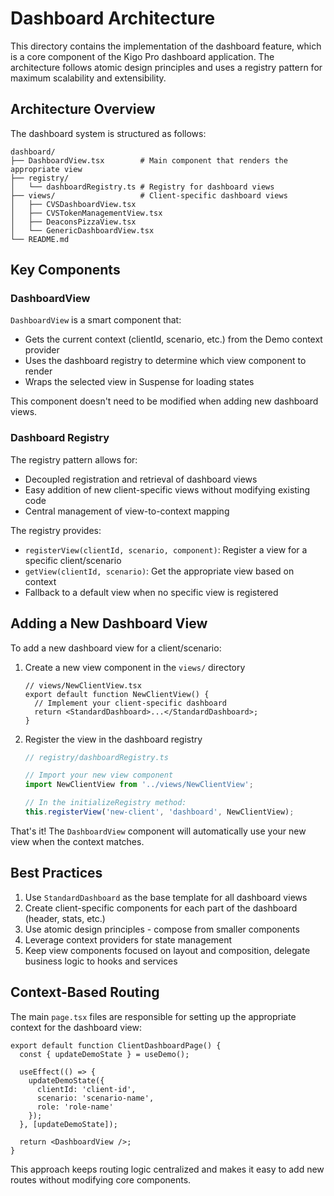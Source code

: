 # Dashboard Architecture

This directory contains the implementation of the dashboard feature, which is a core component of the Kigo Pro dashboard application. The architecture follows atomic design principles and uses a registry pattern for maximum scalability and extensibility.

## Architecture Overview

The dashboard system is structured as follows:

```
dashboard/
├── DashboardView.tsx        # Main component that renders the appropriate view
├── registry/
│   └── dashboardRegistry.ts # Registry for dashboard views
├── views/                   # Client-specific dashboard views
│   ├── CVSDashboardView.tsx
│   ├── CVSTokenManagementView.tsx
│   ├── DeaconsPizzaView.tsx
│   └── GenericDashboardView.tsx
└── README.md
```

## Key Components

### DashboardView

`DashboardView` is a smart component that:
- Gets the current context (clientId, scenario, etc.) from the Demo context provider
- Uses the dashboard registry to determine which view component to render
- Wraps the selected view in Suspense for loading states

This component doesn't need to be modified when adding new dashboard views.

### Dashboard Registry

The registry pattern allows for:
- Decoupled registration and retrieval of dashboard views
- Easy addition of new client-specific views without modifying existing code
- Central management of view-to-context mapping

The registry provides:
- `registerView(clientId, scenario, component)`: Register a view for a specific client/scenario
- `getView(clientId, scenario)`: Get the appropriate view based on context
- Fallback to a default view when no specific view is registered

## Adding a New Dashboard View

To add a new dashboard view for a client/scenario:

1. Create a new view component in the `views/` directory
   ```tsx
   // views/NewClientView.tsx
   export default function NewClientView() {
     // Implement your client-specific dashboard
     return <StandardDashboard>...</StandardDashboard>;
   }
   ```

2. Register the view in the dashboard registry
   ```typescript
   // registry/dashboardRegistry.ts
   
   // Import your new view component
   import NewClientView from '../views/NewClientView';
   
   // In the initializeRegistry method:
   this.registerView('new-client', 'dashboard', NewClientView);
   ```

That's it! The `DashboardView` component will automatically use your new view when the context matches.

## Best Practices

1. Use `StandardDashboard` as the base template for all dashboard views
2. Create client-specific components for each part of the dashboard (header, stats, etc.)
3. Use atomic design principles - compose from smaller components
4. Leverage context providers for state management
5. Keep view components focused on layout and composition, delegate business logic to hooks and services

## Context-Based Routing

The main `page.tsx` files are responsible for setting up the appropriate context for the dashboard view:

```tsx
export default function ClientDashboardPage() {
  const { updateDemoState } = useDemo();
  
  useEffect(() => {
    updateDemoState({
      clientId: 'client-id',
      scenario: 'scenario-name',
      role: 'role-name'
    });
  }, [updateDemoState]);

  return <DashboardView />;
}
```

This approach keeps routing logic centralized and makes it easy to add new routes without modifying core components. 